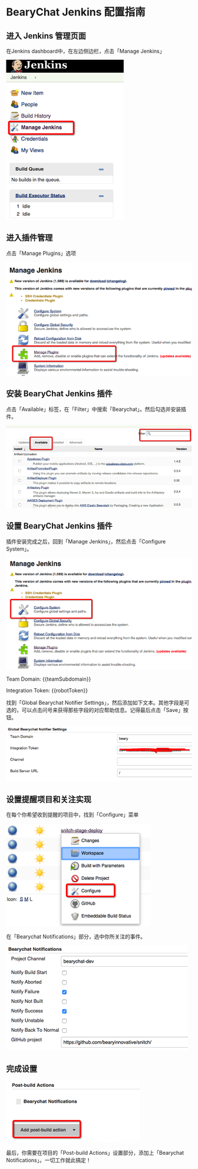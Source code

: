 # BearyChat Jenkins 配置指南

## 进入 Jenkins 管理页面

在Jenkins dashboard中，在左边侧边栏，点击「Manage Jenkins」

![](/images/tutorial/jenkins_manage.png)


## 进入插件管理

点击「Manage Plugins」选项

![](/images/tutorial/jenkins_manage_plugins.png)


## 安装 BearyChat Jenkins 插件

点击「Available」标签，在「Filter」中搜索「Bearychat」。然后勾选并安装插件。

![](/images/tutorial/jenkins_install_plugin.png)


## 设置 BearyChat Jenkins 插件

插件安装完成之后，回到「Manage Jenkins」，然后点击「Configure System」。

![](/images/tutorial/jenkins_configure_system.png)

Team Domain: {{teamSubdomain}}

Integration Token: {{robotToken}}

找到「Global Bearychat Notifier Settings」，然后添加如下文本。其他字段是可选的，可以点击问号来获得那些字段的对应帮助信息。记得最后点击「Save」按钮。

![](/images/tutorial/jenkins_global_bearychat_settings.png)


## 设置提醒项目和关注实现

在每个你希望收到提醒的项目中，找到「Configure」菜单

![](/images/tutorial/jenkins_configure_project.png)

在「Bearychat Notifications」部分，选中你所关注的事件。

![](/images/tutorial/jenkins_bearychat_notifications.png)


## 完成设置

![](/images/tutorial/jenkins_post_build_actions.png)

最后，你需要在项目的「Post-build Actions」设置部分，添加上「Bearychat Notifications」。一切工作就此搞定！
